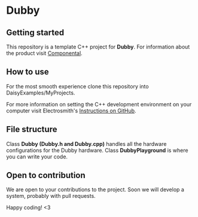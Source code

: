 # Dubby



## Getting started

This repository is a template C++ project for **Dubby**. For information about the product visit [Componental](https://www.componental.co/).

## How to use

For the most smooth experience clone this repository into DaisyExamples/MyProjects.

For more information on setting the C++ development environment on your computer visit Electrosmith's [Instructions on GitHub](https://github.com/electro-smith/DaisyWiki/wiki/1.-Setting-Up-Your-Development-Environment).


## File structure

Class **Dubby (Dubby.h and Dubby.cpp)** handles all the hardware configurations for the Dubby hardware.
Class **DubbyPlayground** is where you can write your code.

## Open to contribution

We are open to your contributions to the project. Soon we will develop a system, probably with pull requests.


Happy coding! <3